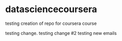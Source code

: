 datasciencecoursera
===================

testing creation of repo for coursera course

testing change.
testing change #2
testing new emails
